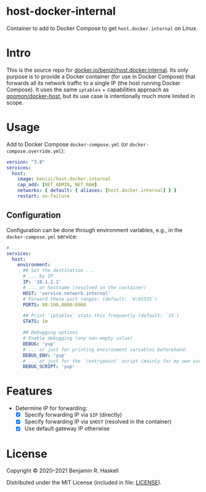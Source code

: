 # host-docker-internal

Container to add to Docker Compose to get `host.docker.internal` on Linux.

# Intro

This is the source repo for [docker.io/benizi/host.docker.internal][dockerhub].
Its only purpose is to provide a Docker container (for use in Docker Compose) that forwards all its network traffic to a single IP (the host running Docker Compose).
It uses the same `iptables` + capabilities approach as [qoomon/docker-host][original], but its use case is intentionally much more limited in scope.

[dockerhub]: https://hub.docker.com/repository/docker/benizi/host.docker.internal
[original]: https://github.com/qoomon/docker-host

# Usage

Add to Docker Compose `docker-compose.yml` (or `docker-compose.override.yml`):

```yaml
version: "3.8"
services:
  host:
    image: benizi/host.docker.internal
    cap_add: [NET_ADMIN, NET_RAW]
    networks: { default: { aliases: [host.docker.internal] } }
    restart: on-failure
```

## Configuration

Configuration can be done through environment variables, e.g., in the `docker-compose.yml` service:

```yaml
# ...
services:
  host:
    environment:
      ## Set the destination ...
      # ... by IP
      IP: '10.1.2.1'
      # ... or hostname (resolved in the container)
      HOST: 'service.network.internal'
      # Forward these port ranges: (default: `0:65535`)
      PORTS: 80:100,8800:8900

      ## Print `iptables` stats this frequently (default: `1h`)
      STATS: 1m

      ## Debugging options
      # Enable debugging (any non-empty value)
      DEBUG: 'yup'
      # ... or just for printing environment variables beforehand:
      DEBUG_ENV: 'yup'
      # ... or just for the `/entrypoint` script (mainly for my own use):
      DEBUG_SCRIPT: 'yup'
```

# Features

- Determine IP for forwarding:
  - [x] Specify forwarding IP via `$IP` (directly)
  - [x] Specify forwarding IP via `$HOST` (resolved in the container)
  - [x] Use default gateway IP otherwise

# License

Copyright © 2020–2021 Benjamin R. Haskell

Distributed under the MIT License (included in file: [LICENSE](LICENSE)).
